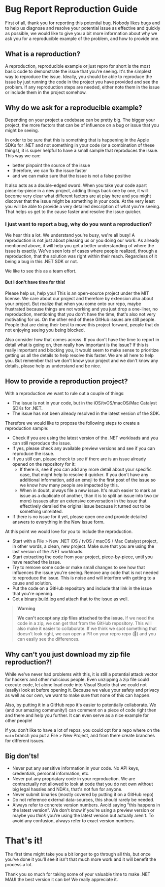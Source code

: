 # Bug Report Reproduction Guide

First of all, thank you for reporting this potential bug. Nobody likes bugs
and to help us diagnose and resolve your potential issue as effective and
quickly as possible, we would like to give you a bit more information about
why we ask you for a reproducible example of the problem, and how to provide
one.

## What is a reproduction?

A reproduction, reproducible example or just repro for short is the most basic
code to demonstrate the issue that you're seeing. It's the simplest way to
reproduce the issue. Ideally, you should be able to reproduce the issue by
just running the code in the project you have provided and see the problem. If
any reproduction steps are needed, either note them in the issue or include
them in the project somehow.

## Why do we ask for a reproducible example?

Depending on your project a codebase can be pretty big. The bigger your
project, the more factors that can be of influence on a bug or issue that you
might be seeing.

In order to be sure that this is something that is happening in the Apple SDKs
for .NET and not something in your code (or a combination of these things), it
is super helpful to have a small sample that reproduces the issue. This way we
can:

* better pinpoint the source of the issue
* therefore, we can fix the issue faster
* and we can make sure that the issue is not a false positive

It also acts as a double-edged sword. When you take your code apart
piece-by-piece in a new project, adding things back one by one, it will become
very clear what different factors are at play here and you might discover that
the issue might be something in your code. At the very least you will be able
to provide a very detailed description of what you're seeing. That helps us
get to the cause faster and resolve the issue quicker.

### I just want to report a bug, why do you want a reproduction?

We hear this a lot. We understand you're busy, we're all busy! A reproduction
is not just about pleasing us or you doing our work. As already mentioned
above, it will help you get a better understanding of where the issue is
exactly. We've seen lots of cases where people realized, through a
reproduction, that the solution was right within their reach. Regardless of it
being a bug in this .NET SDK or not.

We like to see this as a team effort.

#### But I don't have time for this!

Please help us, help you! This is an open-source project under the MIT
license. We care about our project and therefore by extension also about your
project. But realize that when you come onto our repo, maybe frustrated
because things are not working and you just drop a one-liner, no reproduction,
mentioning that you don't have the time, that's also not very motivating for
us. On the other end of these GitHub issues are still people. People that are
doing their best to move this project forward, people that do not enjoying
seeing you being blocked.

Also consider how that comes across. If you don't have the time to report in
detail what is going on, then really how important is the issue? If this is
really important and blocking you, it would seem to make sense to prioritize
getting us all the details to help resolve this faster. We are all here to
help you. But remember that we don't know your project and we don't know any
details, please help us understand and be nice.

## How to provide a reproduction project?

With a reproduction we want to rule out a couple of things:

* The issue is not in your code, but in the iOS/tvOS/macOS/Mac Catalyst SDKs for .NET.
* The issue has not been already resolved in the latest version of the SDK.

Therefore we would like to propose the following steps to create a reproduction sample:

* Check if you are using the latest version of the .NET workloads and you can
  still reproduce the issue.
* If yes, please check any available preview versions and see if you can
  reproduce the issue.
* If you still can, please check to see if there are is an issue already
  opened on the repository for it:
  * If there is, see if you can add any more detail about your specific case,
    that might help to resolve it quicker. If you don't have any additional
    information, add an emoji to the first post of the issue so we know how
    many people are impacted by this.
  * When in doubt, always file a new issue. It's much easier to mark an issue
    as a duplicate of another, than it is to split an issue into two (or more)
    isssues after an extensive conversation in the issue that effectively
    derailed the original issue because it turned out to be something
    unrelated.
* If there is no issue for it yet, please open one and provide detailed
  answers to everything in the New Issue form.

At this point we would love for you to include the reproduction. 

* Start with a File > New .NET iOS / tvOS / macOS / Mac Catalyst project, in
  other words, a clean, new project. Make sure that you are using the last
  version of the .NET workloads.
* Start extracting the code from your project, piece-by-piece, until you have
  reached the issue.
* Try to remove some code or make small changes to see how that influences the
  issue you're seeing. Remove any code that is not needed to reproduce the
  issue. This is noise and will interfere with getting to a cause and
  solution.
* Put the code on a GitHub repository and include that link in the issue that
  you're opening.
* Get a [binary build log][1] and attach that to the issue as well.

> **Warning**
> 
> **We can't accept any zip files attached to the issue.** If we need the code
> in a zip, we can get that from the GitHub repository. This will also make it
> easier to collaborate. If we think we spot something that doesn't look
> right, we can open a PR on your repro repo (😬) and you can easily see the
> differences.

## Why can't you just download my zip file reproduction?!

While we've never had problems with this, it is still a potential attack
vector for hackers and other malicious people. Even unzipping a zip file could
execute code, let alone load code into Visual Studio that we could not
(easily) look at before opening it. Because we value your safety and privacy
as well as our own, we want to make sure that none of this can happen.

Also, by putting it in a GitHub repo it's easier to potentially collaborate.
We (and our amazing community!) can comment on a piece of code right then and
there and help you further. It can even serve as a nice example for other
people!

If you don't like to have a lot of repos, you could opt for a repo where on
the `main` branch you put a File > New Project, and from there create branches
for different issues.

## Big don'ts!

- Never put any sensitive information in your code. No API keys, credentials,
  personal information, etc.
- Never put any propriatary code in your reproduction. We are contractually
  not allowed to look at code that you do not own without big legal hassles
  and NDA's, that's not fun for anyone.
- Never submit binaries (mostly covered by putting it on a GitHub repo)
- Do not reference external data-sources, this should rarely be needed.
- Always refer to concrete version numbers. Avoid saying "this happens in the
  latest version". We don't know if you're using a preview version or maybe
  you _think_ you're using the latest version but actually aren't. To avoid
  any confusion, always refer to exact version numbers.

# That's it!

The first time might take you a bit longer to go through all this, but once
you've done it you'll see it isn't that much more work and it will benefit the
process a lot.

Thank you so much for taking some of your valuable time to make .NET MAUI the
best version it can be! We really appreciate it.

[1]: https://github.com/dotnet/macios/wiki/Diagnosis#binary-build-logs
